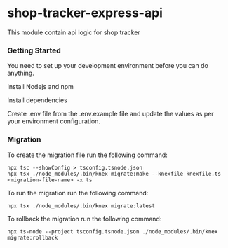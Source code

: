 # shop-tracker-express-api
This module contain api logic for shop tracker

### Getting Started

You need to set up your development environment before you can do anything.

Install Nodejs and npm

Install dependencies

Create .env file from the .env.example file and update the values as per your environment configuration.

### Migration

To create the migration file run the following command:

```
npx tsc --showConfig > tsconfig.tsnode.json
npx tsx ./node_modules/.bin/knex migrate:make --knexfile knexfile.ts <migration-file-name> -x ts
```

To run the migration run the following command:

```
npx tsx ./node_modules/.bin/knex migrate:latest
```

To rollback the migration run the following command:

```
npx ts-node --project tsconfig.tsnode.json ./node_modules/.bin/knex migrate:rollback
```
